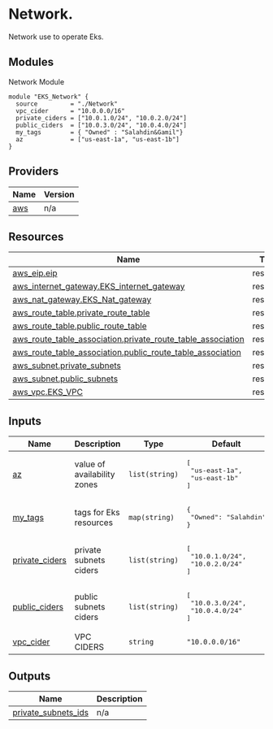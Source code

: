 <!-- BEGIN_TF_DOCS -->

# Network.

Network use to operate Eks.

##  Modules
Network Module
```hcl
module "EKS_Network" {
  source         = "./Network"
  vpc_cider      = "10.0.0.0/16"
  private_ciders = ["10.0.1.0/24", "10.0.2.0/24"]
  public_ciders  = ["10.0.3.0/24", "10.0.4.0/24"]
  my_tags        = { "Owned" : "Salahdin&Gamil"}
  az             = ["us-east-1a", "us-east-1b"]
}
```

## Providers

| Name | Version |
|------|---------|
| <a name="provider_aws"></a> [aws](#provider\_aws) | n/a |
## Resources

| Name | Type |
|------|------|
| [aws_eip.eip](https://registry.terraform.io/providers/hashicorp/aws/latest/docs/resources/eip) | resource |
| [aws_internet_gateway.EKS_internet_gateway](https://registry.terraform.io/providers/hashicorp/aws/latest/docs/resources/internet_gateway) | resource |
| [aws_nat_gateway.EKS_Nat_gateway](https://registry.terraform.io/providers/hashicorp/aws/latest/docs/resources/nat_gateway) | resource |
| [aws_route_table.private_route_table](https://registry.terraform.io/providers/hashicorp/aws/latest/docs/resources/route_table) | resource |
| [aws_route_table.public_route_table](https://registry.terraform.io/providers/hashicorp/aws/latest/docs/resources/route_table) | resource |
| [aws_route_table_association.private_route_table_association](https://registry.terraform.io/providers/hashicorp/aws/latest/docs/resources/route_table_association) | resource |
| [aws_route_table_association.public_route_table_association](https://registry.terraform.io/providers/hashicorp/aws/latest/docs/resources/route_table_association) | resource |
| [aws_subnet.private_subnets](https://registry.terraform.io/providers/hashicorp/aws/latest/docs/resources/subnet) | resource |
| [aws_subnet.public_subnets](https://registry.terraform.io/providers/hashicorp/aws/latest/docs/resources/subnet) | resource |
| [aws_vpc.EKS_VPC](https://registry.terraform.io/providers/hashicorp/aws/latest/docs/resources/vpc) | resource |
## Inputs

| Name | Description | Type | Default | Required |
|------|-------------|------|---------|:--------:|
| <a name="input_az"></a> [az](#input\_az) | value of availability zones | `list(string)` | <pre>[<br>  "us-east-1a",<br>  "us-east-1b"<br>]</pre> | no |
| <a name="input_my_tags"></a> [my\_tags](#input\_my\_tags) | tags for Eks resources | `map(string)` | <pre>{<br>  "Owned": "Salahdin"<br>}</pre> | no |
| <a name="input_private_ciders"></a> [private\_ciders](#input\_private\_ciders) | private subnets ciders | `list(string)` | <pre>[<br>  "10.0.1.0/24",<br>  "10.0.2.0/24"<br>]</pre> | no |
| <a name="input_public_ciders"></a> [public\_ciders](#input\_public\_ciders) | public subnets ciders | `list(string)` | <pre>[<br>  "10.0.3.0/24",<br>  "10.0.4.0/24"<br>]</pre> | no |
| <a name="input_vpc_cider"></a> [vpc\_cider](#input\_vpc\_cider) | VPC CIDERS | `string` | `"10.0.0.0/16"` | no |
## Outputs

| Name | Description |
|------|-------------|
| <a name="output_private_subnets_ids"></a> [private\_subnets\_ids](#output\_private\_subnets\_ids) | n/a |
<!-- END_TF_DOCS -->